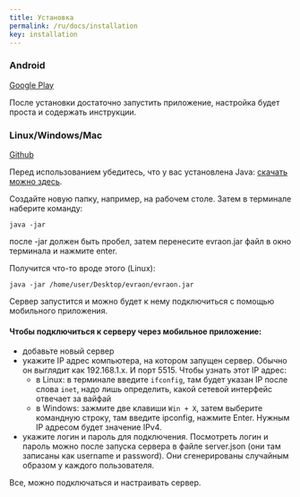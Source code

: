 ```yaml
---
title: Установка
permalink: /ru/docs/installation
key: installation
---
```


### Android
[Google Play](https://play.google.com/store/apps/details?id=com.evraon.trading)

После установки достаточно запустить приложение, настройка будет проста и содержать инструкции.

### Linux/Windows/Mac
[Github](https://github.com/avently/Evraon/releases)

Перед использованием убедитесь, что у вас установлена Java: [скачать можно здесь](https://www.java.com/en/download/manual.jsp).

Создайте новую папку, например, на рабочем столе. Затем в терминале наберите команду:
```
java -jar 
```
после -jar должен быть пробел, затем перенесите evraon.jar файл в окно терминала и нажмите enter.

Получится что-то вроде этого (Linux):
```
java -jar /home/user/Desktop/evraon/evraon.jar
```

Сервер запустится и можно будет к нему подключиться с помощью мобильного приложения. 

#### Чтобы подключиться к серверу через мобильное приложение:
- добавьте новый сервер
- укажите IP адрес компьютера, на котором запущен сервер. Обычно он выглядит как 192.168.1.x. И порт 5515. Чтобы узнать этот IP адрес:
  - в Linux: в терминале введите `ifconfig`, там будет указан IP после слова `inet`, надо лишь определить, какой сетевой интерфейс отвечает за вайфай
  - в Windows: зажмите две клавиши `Win + X`, затем выберите командную строку, там введите ipconfig, нажмите Enter. Нужным IP адресом будет значение IPv4.
- укажите логин и пароль для подключения. Посмотреть логин и пароль можно после запуска сервера в файле server.json (они там записаны как username и password). Они сгенерированы случайным образом у каждого пользователя.

Все, можно подключаться и настраивать сервер.
